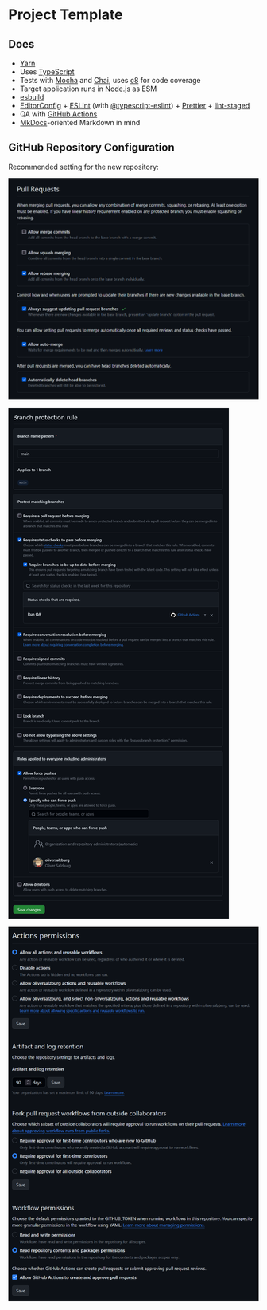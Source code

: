 # Project Template

## Does

-   [Yarn](https://yarnpkg.com/)
-   Uses [TypeScript](https://www.typescriptlang.org/)
-   Tests with [Mocha](https://mochajs.org/) and [Chai](https://www.chaijs.com/), uses [c8](https://github.com/bcoe/c8) for code coverage
-   Target application runs in [Node.js](https://nodejs.org/) as ESM
-   [esbuild](https://esbuild.github.io/)
-   [EditorConfig](https://editorconfig.org/) + [ESLint](https://eslint.org/) (with [@typescript-eslint](https://typescript-eslint.io/)) + [Prettier](https://prettier.io/) + [lint-staged](https://github.com/okonet/lint-staged)
-   QA with [GitHub Actions](https://github.com/features/actions)
-   [MkDocs](https://www.mkdocs.org/)-oriented Markdown in mind

## GitHub Repository Configuration

Recommended setting for the new repository:

![Pull requests settings](docs/pull-requests.png)

![Branch protection settings](docs/branch-protection-rules.png)

![Actions permissions settings](docs/actions-permissions.png)
